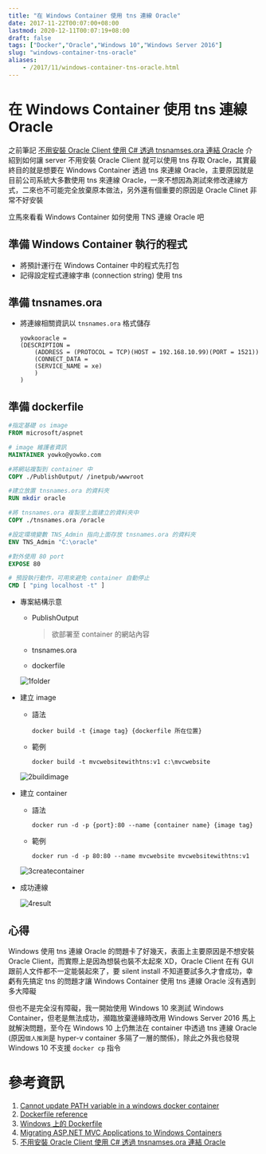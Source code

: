 ```yaml
---
title: "在 Windows Container 使用 tns 連線 Oracle"
date: 2017-11-22T00:07:00+08:00
lastmod: 2020-12-11T00:07:19+08:00
draft: false
tags: ["Docker","Oracle","Windows 10","Windows Server 2016"]
slug: "windows-container-tns-oracle"
aliases:
    - /2017/11/windows-container-tns-oracle.html
---
```

# 在 Windows Container 使用 tns 連線 Oracle
之前筆記 [不用安裝 Oracle Client 使用 C# 透過 tnsnamses.ora 連結 Oracle](/2017/11/c-sharp-oracle-tns-without-client.html) 介紹到如何讓 server 不用安裝 Oracle Client 就可以使用 tns 存取 Oracle，其實最終目的就是想要在 Windows Container 透過 tns 來連線 Oracle，主要原因就是目前公司系統大多數使用 tns 來連線 Oracle，一來不想因為測試來修改連線方式，二來也不可能完全放棄原本做法，另外還有個重要的原因是 Oracle Clinet 非常不好安裝

立馬來看看 Windows Container 如何使用 TNS 連線 Oracle 吧

## 準備 Windows Container 執行的程式

*   將預計運行在 Windows Container 中的程式先打包
*   記得設定程式連線字串 (connection string) 使用 tns


## 準備 tnsnames.ora

*   將連線相關資訊以 `tnsnames.ora` 格式儲存

    ```
    yowkooracle =
    (DESCRIPTION =
        (ADDRESS = (PROTOCOL = TCP)(HOST = 192.168.10.99)(PORT = 1521))
        (CONNECT_DATA =
        (SERVICE_NAME = xe)
        )
    )
    ```

## 準備 dockerfile

```dockerfile
#指定基礎 os image
FROM microsoft/aspnet

# image 維護者資訊
MAINTAINER yowko@yowko.com

#將網站複製到 container 中
COPY ./PublishOutput/ /inetpub/wwwroot

#建立放置 tnsnames.ora 的資料夾
RUN mkdir oracle

#將 tnsnames.ora 複製至上面建立的資料夾中
COPY ./tnsnames.ora /oracle

#設定環境變數 TNS_Admin 指向上面存放 tnsnames.ora 的資料夾
ENV TNS_Admin "C:\oracle"

#對外使用 80 port
EXPOSE 80

# 預設執行動作，可用來避免 container 自動停止
CMD [ "ping localhost -t" ]
```

*   專案結構示意
    *   PublishOutput

        > 欲部署至 container 的網站內容

    *   tnsnames.ora
    *   dockerfile

    ![1folder](https://user-images.githubusercontent.com/3851540/33082375-978540dc-cf17-11e7-8411-c233bb61b030.png)

*   建立 image
    *   語法

        ```
        docker build -t {image tag} {dockerfile 所在位置}
        ```

    *   範例

        ```
        docker build -t mvcwebsitewithtns:v1 c:\mvcwebsite
        ```

    ![2buildimage](https://user-images.githubusercontent.com/3851540/33082376-97ad0a04-cf17-11e7-87eb-74355e4f0afb.png)

*   建立 container
    *   語法

        ```
        docker run -d -p {port}:80 --name {container name} {image tag}
        ```
    *   範例

        ```
        docker run -d -p 80:80 --name mvcwebsite mvcwebsitewithtns:v1
        ```
    
    ![3createcontainer](https://user-images.githubusercontent.com/3851540/33082377-97d7043a-cf17-11e7-958d-bd6fcd533a7b.png)

*   成功連線

    ![4result](https://user-images.githubusercontent.com/3851540/33082379-97fec97a-cf17-11e7-9e6e-407da67b57e2.png)

## 心得

Windows 使用 tns 連線 Oracle 的問題卡了好幾天，表面上主要原因是不想安裝 Oracle Client，而實際上是因為想裝也裝不太起來 XD，Oracle Client 在有 GUI 跟前人文件都不一定能裝起來了，要 silent install 不知道要試多久才會成功，幸虧有先搞定 tns 的問題才讓 Windows Container 使用 tns 連線 Oracle 沒有遇到多大障礙

但也不是完全沒有障礙，我一開始使用 Windows 10 來測試 Windows Container，但老是無法成功，瀕臨放棄邊緣時改用 Windows Server 2016 馬上就解決問題，至今在 Windows 10 上仍無法在 container 中透過 tns 連線 Oracle (原因`個人推測`是 hyper-v container 多隔了一層的關係)，除此之外我也發現 Windows 10 不支援 `docker cp` 指令

# 參考資訊

1.  [Cannot update PATH variable in a windows docker container](https://forums.docker.com/t/cannot-update-path-variable-in-a-windows-docker-container/30960)
2.  [Dockerfile reference](https://docs.docker.com/engine/reference/builder/)
3.  [Windows 上的 Dockerfile](https://docs.microsoft.com/zh-tw/virtualization/windowscontainers/manage-docker/manage-windows-dockerfile?WT.mc_id=DOP-MVP-5002594)
4.  [Migrating ASP.NET MVC Applications to Windows Containers](https://docs.microsoft.com/en-us/aspnet/mvc/overview/deployment/docker-aspnetmvc?WT.mc_id=DOP-MVP-5002594)
5.  [不用安裝 Oracle Client 使用 C# 透過 tnsnamses.ora 連結 Oracle](/2017/11/c-sharp-oracle-tns-without-client.html)

